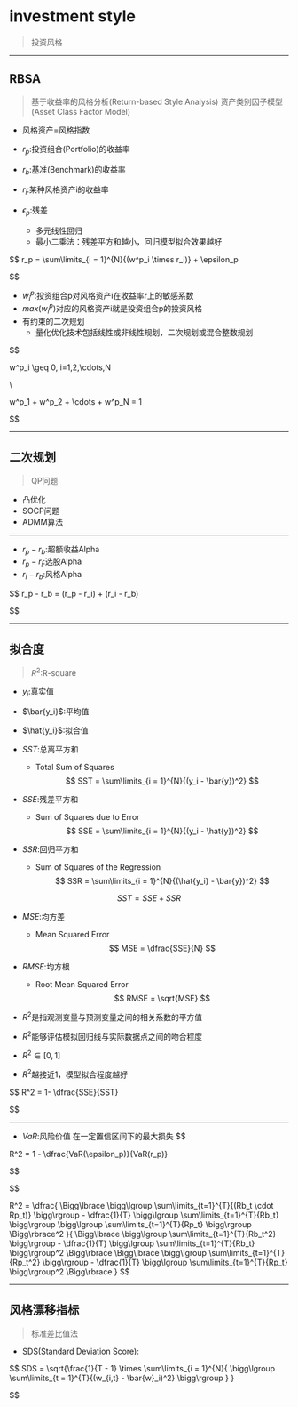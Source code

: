 
# investment style
> 投资风格


---
## RBSA
> 基于收益率的风格分析(Return-based Style Analysis)
> 资产类别因子模型(Asset Class Factor Model)

- 风格资产=风格指数

- $r_p$:投资组合(Portfolio)的收益率
- $r_b$:基准(Benchmark)的收益率


- $r_i$:某种风格资产i的收益率

- $\epsilon_p$:残差
    - 多元线性回归
    - 最小二乘法：残差平方和越小，回归模型拟合效果越好

$$
r_p = \sum\limits_{i = 1}^{N}{(w^p_i \times r_i)} + \epsilon_p

$$
- $w^p_i$:投资组合p对风格资产i在收益率r上的敏感系数
- $max(w^p_i)$对应的风格资产i就是投资组合p的投资风格
- 有约束的二次规划
    - 量化优化技术包括线性或非线性规划，二次规划或混合整数规划

$$

w^p_i \geq 0, i=1,2,\cdots,N

\\

w^p_1 + w^p_2 + \cdots + w^p_N = 1

$$

---

## 二次规划
> QP问题
- 凸优化
- SOCP问题
- ADMM算法



---
- $r_p - r_b$:超额收益Alpha
- $r_p - r_i$:选股Alpha
- $r_i - r_b$:风格Alpha

$$
r_p - r_b = (r_p - r_i) + (r_i - r_b)

$$

---
## 拟合度
> $R^2$:R-square




- $y_i$:真实值
- $\bar{y_i}$:平均值
- $\hat{y_i}$:拟合值

- $SST$:总离平方和
    - Total Sum of Squares
$$
SST = \sum\limits_{i = 1}^{N}{(y_i - \bar{y})^2}
$$

- $SSE$:残差平方和
    - Sum of Squares due to Error
$$
SSE = \sum\limits_{i = 1}^{N}{(y_i - \hat{y})^2}
$$

- $SSR$:回归平方和
    - Sum of Squares of the Regression
$$
SSR = \sum\limits_{i = 1}^{N}{(\hat{y_i} - \bar{y})^2}
$$

$$
SST = SSE + SSR
$$

- $MSE$:均方差
    - Mean Squared Error
$$
MSE = \dfrac{SSE}{N}
$$

- $RMSE$:均方根
    - Root Mean Squared Error
$$
RMSE = \sqrt{MSE}
$$

- $R^2$是指观测变量与预测变量之间的相关系数的平方值
- $R^2$能够评估模拟回归线与实际数据点之间的吻合程度
- $R^2 \in [0, 1]$
- $R^2$越接近1，模型拟合程度越好



$$
R^2 = 1- \dfrac{SSE}{SST}

$$


---
- $VaR$:风险价值
在一定置信区间下的最大损失
$$

R^2 = 1 - \dfrac{VaR(\epsilon_p)}{VaR(r_p)}

$$


$$

R^2 = \dfrac{
    \Bigg\lbrace
    \bigg\lgroup \sum\limits_{t=1}^{T}{(Rb_t \cdot Rp_t)} \bigg\rgroup
     - \dfrac{1}{T}
    \bigg\lgroup \sum\limits_{t=1}^{T}{Rb_t} \bigg\rgroup
    \bigg\lgroup \sum\limits_{t=1}^{T}{Rp_t} \bigg\rgroup
    \Bigg\rbrace^2
}{
    \Bigg\lbrace
    \bigg\lgroup \sum\limits_{t=1}^{T}{Rb_t^2} \bigg\rgroup
     - \dfrac{1}{T}
    \bigg\lgroup \sum\limits_{t=1}^{T}{Rb_t} \bigg\rgroup^2
    \Bigg\rbrace
    \Bigg\lbrace
    \bigg\lgroup \sum\limits_{t=1}^{T}{Rp_t^2} \bigg\rgroup
     - \dfrac{1}{T}
    \bigg\lgroup \sum\limits_{t=1}^{T}{Rp_t} \bigg\rgroup^2
    \Bigg\rbrace
}
$$


---
## 风格漂移指标
> 标准差比值法
- SDS(Standard Deviation Score):


$$
SDS = \sqrt{\frac{1}{T - 1} \times \sum\limits_{i = 1}^{N}{
    \bigg\lgroup
    \sum\limits_{t = 1}^{T}{(w_{i,t} - \bar{w}_i)^2}
    \bigg\rgroup
    }
}

$$

